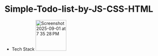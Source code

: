 # Simple-Todo-list-by-JS-CSS-HTML
- Tech Stack 
  <img width="100" height="100" alt="Screenshot 2025-09-01 at 7 35 28 PM" src="https://github.com/user-attachments/assets/e556b0f8-8c1f-4295-9dcb-c3b75b20aa30" />

